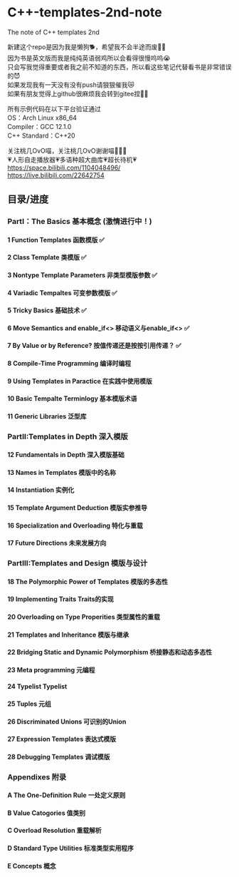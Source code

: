 # C++-templates-2nd-note
The note of C++ templates 2nd    


新建这个repo是因为我是懒狗🐕，希望我不会半途而废🧎🏻  
因为书是英文版而我是纯纯英语弱鸡所以会看得很慢呜呜😭  
只会写我觉得重要或者我之前不知道的东西，所以看这些笔记代替看书是非常错误的😈   
如果发现我有一天没有没有push请狠狠催我😿  
如果有朋友觉得上github很麻烦我会转到gitee捏👼🏻  

所有示例代码在以下平台验证通过  
OS：Arch Linux x86_64   
Compiler：GCC 12.1.0  
C++ Standard：C++20 

关注桃几OvO喵，关注桃几OvO谢谢喵🙏🙏🙏  
💗人形自走播放器💗多语种超大曲库💗超长待机💗  
https://space.bilibili.com/1104048496/  
https://live.bilibili.com/22642754  

## 目录/进度  
### PartI：The Basics 基本概念 (激情进行中！)
#### 1 Function Templates 函数模版 ✅
#### 2 Class Template 类模版 ✅
#### 3 Nontype Template Parameters 非类型模版参数 ✅
#### 4 Variadic Tempaltes 可变参数模版 ✅
#### 5 Tricky Basics  基础技术 ✅
#### 6 Move Semantics and enable_if<> 移动语义与enable_if<> ✅
#### 7 By Value or by Reference? 按值传递还是按按引用传递？ ✅
#### 8 Compile-Time Programming 编译时编程
#### 9 Using Templates in Paractice 在实践中使用模版
#### 10 Basic Tempalte Terminlogy 基本模版术语
#### 11 Generic Libraries 泛型库
### PartII:Templates in Depth 深入模版
#### 12 Fundamentals in Depth 深入模版基础
#### 13 Names in Templates 模版中的名称
#### 14 Instantiation 实例化
#### 15 Template Argument Deduction 模版实参推导
#### 16 Specialization and Overloading 特化与重载
#### 17 Future Directions 未来发展方向
### PartIII:Templates and Design 模版与设计
#### 18 The Polymorphic Power of Templates 模版的多态性
#### 19 Implementing Traits Traits的实现
#### 20 Overloading on Type Properities 类型属性的重载
#### 21 Templates and Inheritance 模版与继承
#### 22 Bridging Static and Dynamic Polymorphism 桥接静态和动态多态性
#### 23 Meta programming 元编程
#### 24 Typelist Typelist
#### 25 Tuples 元组
#### 26 Discriminated Unions 可识别的Union
#### 27 Expression Templates 表达式模版
#### 28 Debugging Templates 调试模版
### Appendixes 附录
#### A The One-Definition Rule 一处定义原则
#### B Value Catogories 值类别
#### C Overload Resolution 重载解析
#### D Standard Type Utilities 标准类型实用程序
#### E Concepts 概念
